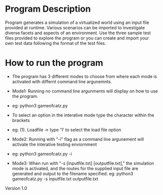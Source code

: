 # Program Description
Program generates a simulation of a virtualized world using an input file provided at runtime.
Various scenarios can be imported to investigate diverse facets and aspects of an environment. 
Use the three sample test files provided to explore the program or you can create and import your own test data 
following the format of the test files.

# How to run the program
- The program has 3 different modes to choose from where each mode is activated with differnt command line argunemnts.

- Mode1: Running no command line argunments will display on how to use the program.
- eg: python3 gameofcatz.py
- To select an option in the interative mode type the character within the brackets 
- eg: (1). Loadfile -> type '1' to select the load file option

- Mode2: Running with "-i" flag as a command line argunement will activate the interative testing enviornment
- eg: python3 gameofcatz.py -i

- Mode3: When run with "-s [inputfile.txt] [outputfile.txt]," the simulation mode is activated, and the routes for the supplied input file are generated and output to the filename specified.
eg: python3 gameofcatz.py -s inputfile.txt outputfile.txt

Version 1.0
